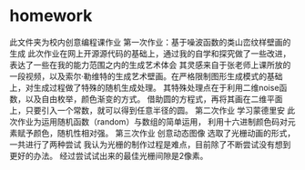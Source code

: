 # homework
此文件夹为校内创意编程课作业
第一次作业：基于噪波函数的类山峦纹样壁画的生成
  此次作业在网上开源源代码的基础上，通过我的自学和探究做了一些改进，表达了一些在我的能力范围之内的生成艺术体会
  其灵感来自于张老师上课所放的一段视频，以及索尔·勒维特的生成艺术壁画。在严格限制图形生成模式的基础上，对生成过程做了特殊的随机生成处理。
    其特殊处理点在于利用二维noise函数，以及自由枚举，颜色渐变的方式。
    借助圆的方程式，再将其画在二维平面上，只要引入一个常数，就可以得到任意半径的圆。
第二次作业 学习蒙德里安
  此次作业为运用随机函数（random）与数组的简单运用，
  利用十六进制颜色码对元素赋予颜色，随机性相对强。
第三次作业 创意动态图像
  选取了光栅动画的形式，一共进行了两种尝试
  我认为光栅的制作过程是难点，目前除了不断尝试没有想到更好的办法。
  经过尝试试出来的最佳光栅间隙是2像素。
